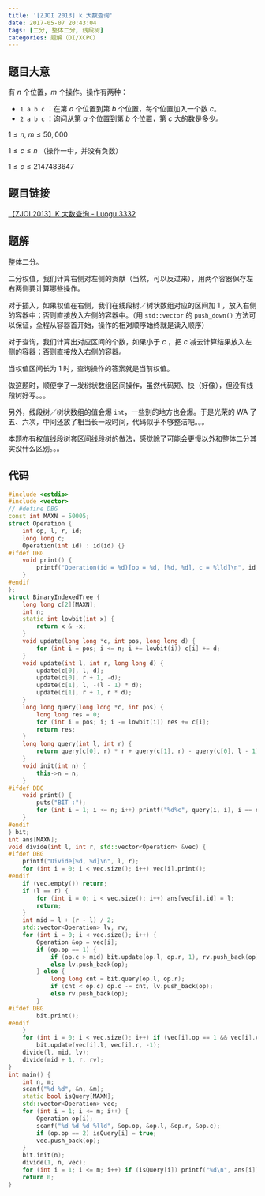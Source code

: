 ```yaml
---
title: '[ZJOI 2013] k 大数查询'
date: 2017-05-07 20:43:04
tags: [二分, 整体二分, 线段树]
categories: 题解（OI/XCPC）
---
```


## 题目大意

有 $n$ 个位置，$m$ 个操作。操作有两种：

* `1 a b c` ：在第 $a$ 个位置到第 $b$ 个位置，每个位置加入一个数 $c$。
* `2 a b c` ：询问从第 $a$ 个位置到第 $b$ 个位置，第 $c$ 大的数是多少。

$1 \leqslant n, \; m \leqslant 50,000$

$1 \leqslant c \leqslant n$ （操作一中，并没有负数）

$1 \leqslant c \leqslant 2147483647$ 

## 题目链接

[【ZJOI 2013】K 大数查询 - Luogu 3332](https://www.luogu.com.cn/problem/P3332)

<!-- more -->

## 题解

整体二分。

二分权值，我们计算右侧对左侧的贡献（当然，可以反过来），用两个容器保存左右两侧要计算哪些操作。

对于插入，如果权值在右侧，我们在线段树／树状数组对应的区间加 $1$ ，放入右侧的容器中；否则直接放入左侧的容器中。（用 `std::vector` 的 `push_down()` 方法可以保证，全程从容器首开始，操作的相对顺序始终就是读入顺序）

对于查询，我们计算出对应区间的个数，如果小于 $c$ ，把 $c$ 减去计算结果放入左侧的容器；否则直接放入右侧的容器。

当权值区间长为 $1$ 时，查询操作的答案就是当前权值。

做这题时，顺便学了一发树状数组区间操作，虽然代码短、快（好像），但没有线段树好写。。。

另外，线段树／树状数组的值会爆 `int`，一些别的地方也会爆。于是光荣的 WA 了五、六次，中间还放了相当长一段时间，代码似乎不够整洁吧。。。

本题亦有权值线段树套区间线段树的做法，感觉除了可能会更慢以外和整体二分其实没什么区别。。。

## 代码

```c++
#include <cstdio>
#include <vector>
// #define DBG
const int MAXN = 50005;
struct Operation {
    int op, l, r, id;
    long long c;
    Operation(int id) : id(id) {}
#ifdef DBG
    void print() {
        printf("Operation(id = %d)[op = %d, [%d, %d], c = %lld]\n", id, op, l, r, c);
    }
#endif  
};
struct BinaryIndexedTree {
    long long c[2][MAXN];
    int n;
    static int lowbit(int x) {
        return x & -x;
    }
    void update(long long *c, int pos, long long d) {
        for (int i = pos; i <= n; i += lowbit(i)) c[i] += d;
    }
    void update(int l, int r, long long d) {
        update(c[0], l, d);
        update(c[0], r + 1, -d);
        update(c[1], l, -(l - 1) * d);
        update(c[1], r + 1, r * d);
    }
    long long query(long long *c, int pos) {
        long long res = 0;
        for (int i = pos; i; i -= lowbit(i)) res += c[i];
        return res;
    }
    long long query(int l, int r) {
        return query(c[0], r) * r + query(c[1], r) - query(c[0], l - 1) * (l - 1) - query(c[1], l - 1);
    }
    void init(int n) {
        this->n = n;
    }
#ifdef DBG
    void print() {
        puts("BIT :");
        for (int i = 1; i <= n; i++) printf("%d%c", query(i, i), i == n ? '\n' : ' ');
    }
#endif  
} bit;
int ans[MAXN];
void divide(int l, int r, std::vector<Operation> &vec) {
#ifdef DBG
    printf("Divide[%d, %d]\n", l, r);
    for (int i = 0; i < vec.size(); i++) vec[i].print();
#endif  
    if (vec.empty()) return;
    if (l == r) {
        for (int i = 0; i < vec.size(); i++) ans[vec[i].id] = l;
        return;
    }
    int mid = l + (r - l) / 2;
    std::vector<Operation> lv, rv;
    for (int i = 0; i < vec.size(); i++) {
        Operation &op = vec[i];
        if (op.op == 1) {
            if (op.c > mid) bit.update(op.l, op.r, 1), rv.push_back(op);
            else lv.push_back(op);
        } else {
            long long cnt = bit.query(op.l, op.r);
            if (cnt < op.c) op.c -= cnt, lv.push_back(op);
            else rv.push_back(op);
        }
#ifdef DBG
        bit.print();
#endif      
    }
    for (int i = 0; i < vec.size(); i++) if (vec[i].op == 1 && vec[i].c > mid)
        bit.update(vec[i].l, vec[i].r, -1);
    divide(l, mid, lv);
    divide(mid + 1, r, rv);
}
int main() {
    int n, m;
    scanf("%d %d", &n, &m);
    static bool isQuery[MAXN];
    std::vector<Operation> vec;
    for (int i = 1; i <= m; i++) {
        Operation op(i);
        scanf("%d %d %d %lld", &op.op, &op.l, &op.r, &op.c);
        if (op.op == 2) isQuery[i] = true;
        vec.push_back(op);
    }
    bit.init(n);
    divide(1, n, vec);
    for (int i = 1; i <= m; i++) if (isQuery[i]) printf("%d\n", ans[i]);
    return 0;
}
```